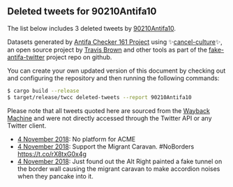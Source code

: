 ## Deleted tweets for 90210Antifa10

The list below includes 3 deleted tweets by
[90210Antifa10](https://twitter.com/90210Antifa10).



Datasets generated by [Antifa Checker 161 Project](https://twitter.com/antifacheck161) using ✨[cancel-culture](https://github.com/travisbrown/cancel-culture)✨, an open source project by 
[Travis Brown](https://twitter.com/travisbrown) and other tools as part of the 
[fake-antifa-twitter](https://github.com/antifacheck161/fake-antifa-twitter) project repo on github.

You can create your own updated version of this document by checking out and configuring the
repository and then running the following commands:

```bash
$ cargo build --release
$ target/release/twcc deleted-tweets --report 90210Antifa10
```

Please note that all tweets quoted here are sourced from the
[Wayback Machine](https://web.archive.org) and were not directly accessed through the Twitter API or
any Twitter client.

* [ 4 November 2018](https://web.archive.org/web/20181105004737/https://twitter.com/90210Antifa10/status/1058917915573927936): No platform for ACME <!--1059080499866435586-->
* [ 4 November 2018](https://web.archive.org/web/20181104071209/https://twitter.com/90210Antifa10/status/1058980201793638401): Support the Migrant Caravan. #NoBorders https://t.co/rX8txG0x4g <!--1058980201793638401-->
* [ 4 November 2018](https://web.archive.org/web/20181105004737/https://twitter.com/90210Antifa10/status/1058917915573927936): Just found out the Alt Right painted a fake tunnel on the border wall causing the migrant caravan to make accordion noises when they pancake into it. <!--1058917915573927936-->
